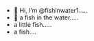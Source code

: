 - 👋 Hi, I’m @fishinwater1.....
- 👋 a fish in the water.....
- a little fish.....
- a fish....
<!---
fishinwater1/fishinwater1 is a ✨ special ✨ repository because its `README.md` (this file) appears on your GitHub profile.
You can click the Preview link to take a look at your changes.
--->
